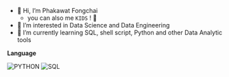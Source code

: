 - 👋 Hi, I’m Phakawat Fongchai
  - you can also me `KIDS` ! 👻
- 👀 I’m interested in Data Science and Data Engineering
- 🌱 I’m currently learning SQL, shell script, Python and other Data Analytic tools

**Language**

![PYTHON](https://camo.githubusercontent.com/94be0a2e5be142925615e5821d97137a930d08fc154962ce43860f1957e6661e/68747470733a2f2f696d672e736869656c64732e696f2f62616467652f507974686f6e2d3337373641423f7374796c653d666f722d7468652d6261646765266c6f676f3d707974686f6e266c6f676f436f6c6f723d7768697465)
![SQL](file:///C:/Users/asus/Downloads/mysql.svg)

